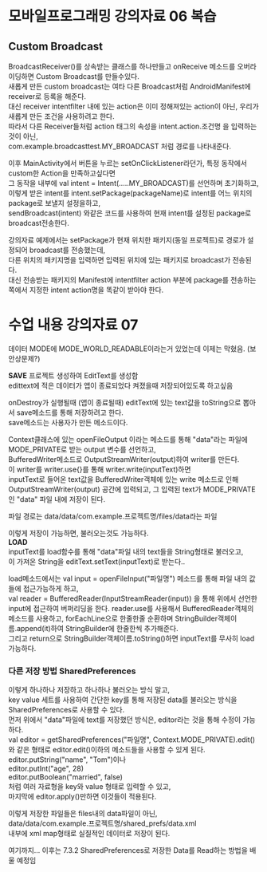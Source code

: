 # 모바일프로그래밍 강의자료 06 복습
## Custom Broadcast  
BroadcastReceiver()를 상속받는 클래스를 하나만들고 onReceive 메소드를 오버라이딩하면 Custom Broadcast를 만들수있다.  
새롭게 만든 custom broadcast는 여타 다른 Broadcast처럼 AndroidManifest에 receiver로 등록을 해준다.  
대신 receiver intentfilter 내에 있는 action은 이미 정해져있는 action이 아닌, 우리가 새롭게 만든 조건을 사용하려고 한다.  
따라서 다른 Receiver들처럼 action 태그의 속성을 intent.action.조건명 을 입력하는것이 아닌,  
com.example.broadcasttest.MY_BROADCAST 처럼 경로를 나타내준다.  

이후 MainActivity에서 버튼을 누르는 setOnClickListener라던가, 특정 동작에서 custom한 Action을 만족하고싶다면  
그 동작을 내부에 val intent = Intent(.....MY_BROADCAST)를 선언하며 초기화하고,  
이렇게 받은 intent를 intent.setPackage(packageName)로 intent를 어느 위치의 package로 보낼지 설정을하고,  
sendBroadcast(intent) 와같은 코드를 사용하여 현재 intent를 설정된 package로 broadcast전송한다.  

강의자료 예제에서는 setPackage가 현재 위치한 패키지(동일 프로젝트)로 경로가 설정되어 broadcast를 전송했는데,  
다른 위치의 패키지명을 입력하면 입력된 위치에 있는 패키지로 broadcast가 전송된다.  
대신 전송받는 패키지의 Manifest에 intentfilter action 부분에 package를 전송하는 쪽에서 지정한 intent action명을 똑같이 받아야 한다.  


# 수업 내용 강의자료 07  
데이터 MODE에 MODE_WORLD_READABLE이라는거 있었는데 이제는 막혔음. (보안상문제?)  

<b>SAVE</b>
프로젝트 생성하여 EditText를 생성함  
edittext에 적은 데이터가 앱이 종료되었다 켜졌을때 저장되어있도록 하고싶음  

onDestroy가 실행될때 (앱이 종료될때) editText에 있는 text값을 toString으로 뽑아서 save메소드를 통해 저장하려고 한다.  
save메소드는 사용자가 만든 메소드이다.  

Context클래스에 있는 openFileOutput 이라는 메소드를 통해 "data"라는 파일에 MODE_PRIVATE로 받는 output 변수를 선언하고,  
BufferedWriter메소드로 OutputStreamWriter(output)하여 writer를 만든다.  
이 writer를 writer.use{}를 통해 writer.write(inputText)하면  
inputText로 들어온 text값을 BufferedWriter객체에 있는 write 메소드로 인해 OutputStreamWriter(output) 공간에 입력되고, 그 입력된 text가 MODE_PRIVATE인 "data" 파일 내에 저장이 된다.  

파일 경로는 data/data/com.example.프로젝트명/files/data라는 파일  

이렇게 저장이 가능하면, 불러오는것도 가능하다.  
<b>LOAD</b>  
inputText를 load함수를 통해 "data"파일 내의 text들을 String형태로 불러오고,  
이 가져온 String을 editText.setText(inputText)로 받는다..  

load메소드에서는 val input = openFileInput("파일명") 메소드를 통해 파일 내의 값들에 접근가능하게 하고,  
val reader = BufferedReader(InputStreamReader(input)) 을 통해 위에서 선언한 input에 접근하여 버퍼리딩을 한다. reader.use를 사용해서 BufferedReader객체의 메소드를 사용하고, forEachLine으로 한줄한줄 순환하며 StringBuilder객체이름.append(it)하여 StringBuilder에 한줄한씩 추가해준다.  
그리고 return으로 StringBuilder객체이름.toString()하면 inputText를 무사히 load가능하다.  

### 다른 저장 방법 SharedPreferences  
이렇게 하나하나 저장하고 하나하나 불러오는 방식 말고,  
key value 세트를 사용하여 간단한 key를 통해 저장된 data를 불러오는 방식을 SharedPreferences로 사용할 수 있다.  
먼저 위에서 "data"파일에 text를 저장했던 방식은, editor라는 것을 통해 수정이 가능하다.  
val editor = getSharedPreferences("파일명", Context.MODE_PRIVATE).edit()  
와 같은 형태로 editor.edit()이하의 메소드들을 사용할 수 있게 된다.  
editor.putString("name", "Tom")이나  
editor.putInt("age", 28)  
editor.putBoolean("married", false)  
처럼 여러 자료형을 key와 value 형태로 입력할 수 있고,  
마지막에 editor.apply()만하면 이것들이 적용된다.  

이렇게 저장한 파일들은 files내의 data파일이 아닌,  
data/data/com.example.프로젝트명/shared_prefs/data.xml  
내부에 xml map형태로 실질적인 데이터로 저장이 된다.  

여기까지... 이후는 7.3.2 SharedPreferences로 저장한 Data를 Read하는 방법을 배울 예정임  

